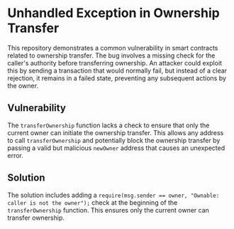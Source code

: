 # Unhandled Exception in Ownership Transfer

This repository demonstrates a common vulnerability in smart contracts related to ownership transfer. The bug involves a missing check for the caller's authority before transferring ownership.  An attacker could exploit this by sending a transaction that would normally fail, but instead of a clear rejection, it remains in a failed state, preventing any subsequent actions by the owner.

## Vulnerability
The `transferOwnership` function lacks a check to ensure that only the current owner can initiate the ownership transfer.  This allows any address to call `transferOwnership` and potentially block the ownership transfer by passing a valid but malicious `newOwner` address that causes an unexpected error.

## Solution
The solution includes adding a `require(msg.sender == owner, "Ownable: caller is not the owner");` check at the beginning of the `transferOwnership` function. This ensures only the current owner can transfer ownership.